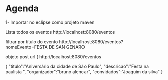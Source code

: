 # Agenda

1- Importar no eclipse como projeto maven

Lista todos os eventos
http://localhost:8080/eventos

filtrar por título do evento
http://localhost:8080/eventos?nomeEvento=FESTA DE SAN GENARO


objeto post url (
http://localhost:8080/eventos

{
"titulo":"Aniversário da cidade de São Paulo",
"descricao":"Festa na paulista ",
"organizador":"bruno alencar",
"convidados":"Joaquim da silva"
}
